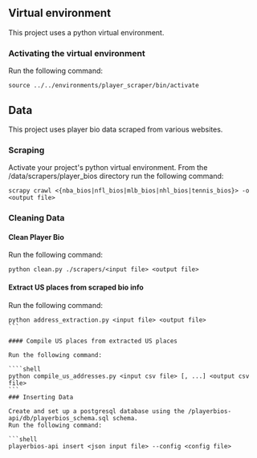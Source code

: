 ## Virtual environment

This project uses a python virtual environment.

### Activating the virtual environment

Run the following command:

```shell
source ../../environments/player_scraper/bin/activate
```

## Data

This project uses player bio data scraped from various websites.

### Scraping

Activate your project's python virtual environment. From the /data/scrapers/player_bios directory run the following command:

```shell
scrapy crawl <{nba_bios|nfl_bios|mlb_bios|nhl_bios|tennis_bios}> -o <output file>
```

### Cleaning Data

#### Clean Player Bio

Run the following command:

```shell
python clean.py ./scrapers/<input file> <output file>
```

#### Extract US places from scraped bio info

Run the following command:

`````shell
python address_extraction.py <input file> <output file>
```

#### Compile US places from extracted US places

Run the following command:

````shell
python compile_us_addresses.py <input csv file> [, ...] <output csv file>
```
### Inserting Data

Create and set up a postgresql database using the /playerbios-api/db/playerbios_schema.sql schema.
Run the following command:

```shell
playerbios-api insert <json input file> --config <config file>
`````
